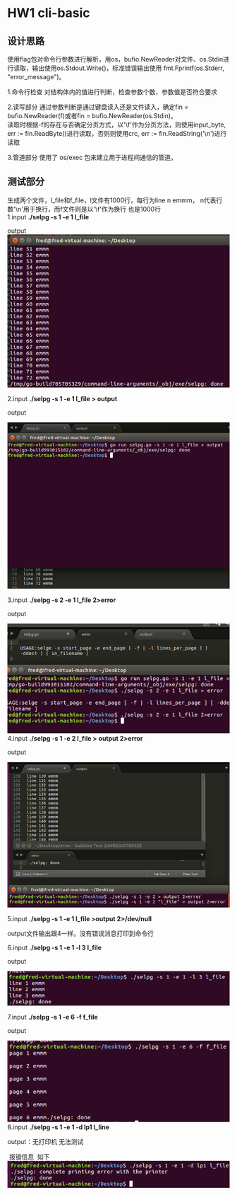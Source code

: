 # HW1 cli-basic
## 设计思路
使用flag包对命令行参数进行解析，用os，bufio.NewReader对文件、os.Stdin进行读取，输出使用os.Stdout.Write()，标准错误输出使用 fmt.Fprintf(os.Stderr, "error_message")。
  
  1.命令行检查 对结构体内的值进行判断，检查参数个数，参数值是否符合要求
  
  2.读写部分 通过参数判断是通过键盘读入还是文件读入，确定fin = bufio.NewReader(f)或者fin = bufio.NewReader(os.Stdin)。  
  读取时根据-f的存在与否确定分页方式，以'\f'作为分页方法，则使用input_byte, err := fin.ReadByte()进行读取，否则则使用crc, err := fin.ReadString('\n')进行读取
  
  3.管道部分  使用了 os/exec 包来建立用于进程间通信的管道。

## 测试部分
生成两个文件，l_file和f_file，l文件有1000行，每行为line n emmm， n代表行数'\n'用于换行，而f文件则是以'\f'作为换行 也是1000行  
1.input **./selpg -s 1 -e 1 l_file**
  
  output   
  ![image](https://raw.githubusercontent.com/WeakestCoder/ServiceComputing/master/HW1/screenshot/1.png)
  
2.input **./selpg -s 1 -e 1 l_file > output**  

  output 
  
  ![image](https://raw.githubusercontent.com/WeakestCoder/ServiceComputing/master/HW1/screenshot/2.png)
  
3.input **./selpg -s 2 -e 1 l_file 2>error**

  output
  
  ![image](https://raw.githubusercontent.com/WeakestCoder/ServiceComputing/master/HW1/screenshot/3.png)
4.input **./selpg -s 1 -e 2 l_file > output 2>error**  

  output
  
  ![image](https://raw.githubusercontent.com/WeakestCoder/ServiceComputing/master/HW1/screenshot/4.png)
  
5.input **./selpg -s 1 -e 1 l_file >output 2>/dev/null**

  output文件输出跟4一样。没有错误消息打印到命令行 
  
6.input **./selpg -s 1 -e 1 -l 3 l_file**  

  output 
  
  ![image](https://raw.githubusercontent.com/WeakestCoder/ServiceComputing/master/HW1/screenshot/6.png)

7.input **./selpg -s 1 -e 6 -f f_file**

  output
  
  ![image](https://raw.githubusercontent.com/WeakestCoder/ServiceComputing/master/HW1/screenshot/7.png)
8.input **./selpg -s 1 -e 1 -d lp1 l_line**
  
  output：无打印机 无法测试
  
  报错信息
  如下
  ![image](https://raw.githubusercontent.com/WeakestCoder/ServiceComputing/master/HW1/screenshot/8.png)
